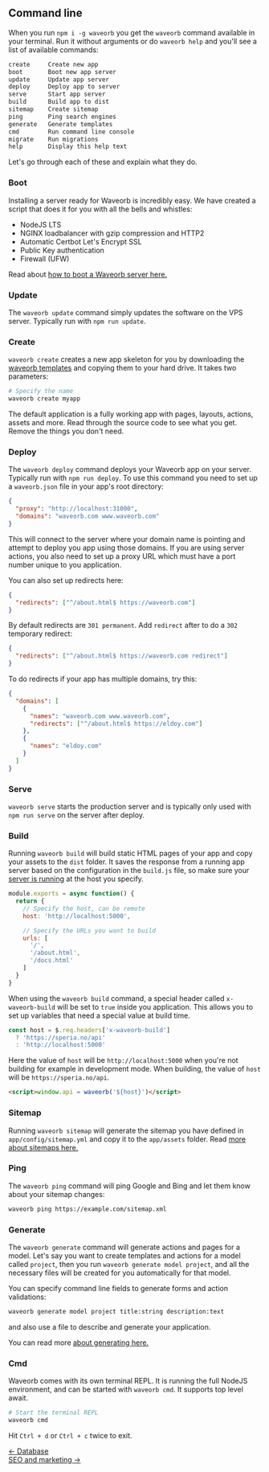 ## Command line
When you run `npm i -g waveorb` you get the `waveorb` command available in your terminal. Run it without arguments or do `waveorb help` and you'll see a list of available commands:
```md
create     Create new app
boot       Boot new app server
update     Update app server
deploy     Deploy app to server
serve      Start app server
build      Build app to dist
sitemap    Create sitemap
ping       Ping search engines
generate   Generate templates
cmd        Run command line console
migrate    Run migrations
help       Display this help text
```

Let's go through each of these and explain what they do.

### Boot

Installing a server ready for Waveorb is incredibly easy. We have created a script that does it for you with all the bells and whistles:

* NodeJS LTS
* NGINX loadbalancer with gzip compression and HTTP2
* Automatic Certbot Let's Encrypt SSL
* Public Key authentication
* Firewall (UFW)

Read about [how to boot a Waveorb server here.](https://github.com/eldoy/waveorb-server#readme)

### Update

The `waveorb update` command simply updates the software on the VPS server. Typically run with `npm run update`.

### Create

`waveorb create` creates a new app skeleton for you by downloading the [waveorb templates](https://github.com/eldoy/waveorb-templates) and copying them to your hard drive. It takes two parameters:
```bash
# Specify the name
waveorb create myapp
```
The default application is a fully working app with pages, layouts, actions, assets and more. Read through the source code to see what you get. Remove the things you don't need.

### Deploy
The `waveorb deploy` command deploys your Waveorb app on your server. Typically run with `npm run deploy`. To use this command you need to set up a `waveorb.json` file in your app's root directory:
```json
{
  "proxy": "http://localhost:31000",
  "domains": "waveorb.com www.waveorb.com"
}
```

This will connect to the server where your domain name is pointing and attempt to deploy you app using those domains. If you are using server actions, you also need to set up a proxy URL which must have a port number unique to you application.

You can also set up redirects here:
```json
{
  "redirects": ["^/about.html$ https://waveorb.com"]
}
```
By default redirects are `301 permanent`. Add `redirect` after to do a `302` temporary redirect:
```json
{
  "redirects": ["^/about.html$ https://waveorb.com redirect"]
}
```

To do redirects if your app has multiple domains, try this:
```json
{
  "domains": [
    {
      "names": "waveorb.com www.waveorb.com",
      "redirects": ["^/about.html$ https://eldoy.com"]
    },
    {
      "names": "eldoy.com"
    }
  ]
}
```

### Serve
`waveorb serve` starts the production server and is typically only used with `npm run serve` on the server after deploy.

### Build
Running `waveorb build` will build static HTML pages of your app and copy your assets to the `dist` folder. It saves the response from a running app server based on the configuration in the `build.js` file, so make sure your [server is running](/doc/getting-started) at the host you specify.
```js
module.exports = async function() {
  return {
    // Specify the host, can be remote
    host: 'http://localhost:5000',

    // Specify the URLs you want to build
    urls: [
      '/',
      '/about.html',
      '/docs.html'
    ]
  }
}
```

When using the `waveorb build` command, a special header called `x-waveorb-build` will be set to `true` inside you application. This allows you to set up variables that need a special value at build time.
```js
const host = $.req.headers['x-waveorb-build']
  ? 'https://speria.no/api'
  : 'http://localhost:5000'
```

Here the value of `host` will be `http://localhost:5000` when you're not building for example in development mode. When building, the value of `host` will be `https://speria.no/api`.
```html
<script>window.api = waveorb('${host}')</script>
```

### Sitemap
Running `waveorb sitemap` will generate the sitemap you have defined in `app/config/sitemap.yml` and copy it to the `app/assets` folder. Read [more about sitemaps here.](/doc/seo-and-marketing.html#sitemap)

### Ping
The `waveorb ping` command will ping Google and Bing and let them know about your sitemap changes:
```bash
waveorb ping https://example.com/sitemap.xml
```

### Generate
The `waveorb generate` command will generate actions and pages for a model. Let's say you want to create templates and actions for a model called `project`, then you run `waveorb generate model project`, and all the necessary files will be created for you automatically for that model.

You can specify command line fields to generate forms and action validations:
```bash
waveorb generate model project title:string description:text
```
and also use a file to describe and generate your application.

You can read more [about generating here.](https://github.com/eldoy/waveorb-generate)

### Cmd
Waveorb comes with its own terminal REPL. It is running the full NodeJS environment, and can be started with `waveorb cmd`. It supports top level await.
```bash
# Start the terminal REPL
waveorb cmd
```

Hit `Ctrl + d` or `Ctrl + c` twice to exit.

<div class="nav">
  <div><a href="/doc/database.html">&larr; Database</a></div>
  <div><a href="/doc/seo-and-marketing.html">SEO and marketing &rarr;</a></div>
</div>